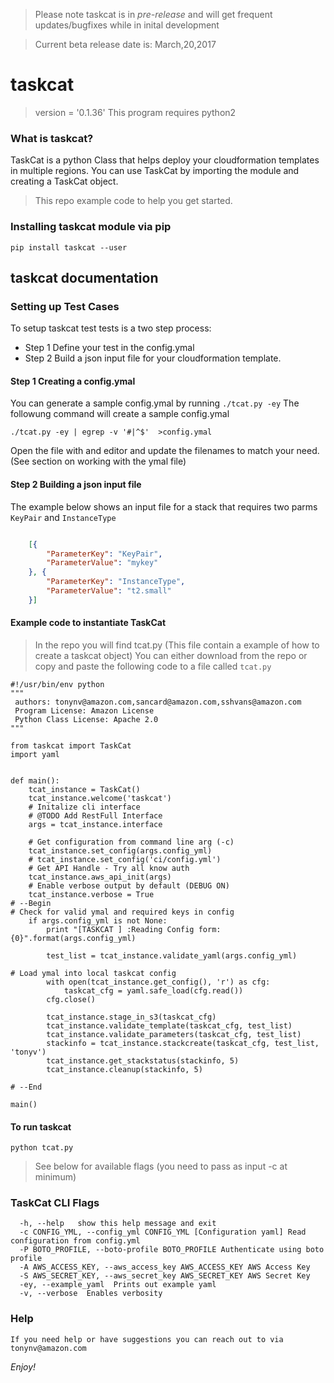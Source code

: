 > Please note taskcat is in *pre-release* and will get frequent updates/bugfixes while in inital development

> Current beta release date is: March,20,2017 

# taskcat
> version = '0.1.36'
> This program requires python2 
 
### What is taskcat? 
TaskCat is a python Class that helps deploy your cloudformation templates in multiple regions. You can use TaskCat by importing the module and creating a TaskCat object. 

> This repo example code to help you get started.

### Installing taskcat module via pip
```
pip install taskcat --user
```
## taskcat documentation
### Setting up Test Cases 
To setup taskcat test tests is a two step process:
* Step 1 Define your test in the config.ymal
* Step 2 Build a json input file for your cloudformation template.

#### Step 1 Creating a config.ymal
You can generate a sample config.ymal by running `./tcat.py -ey`
The followung command will create a sample config.ymal
```
./tcat.py -ey | egrep -v '#|^$'  >config.ymal
```
Open the file with and editor and update the filenames to match your need. (See section on working with the ymal file)

#### Step 2 Building a json input file
The example below shows an input file for a stack that requires two parms `KeyPair` and `InstanceType`
```json

    [{
    	"ParameterKey": "KeyPair",
    	"ParameterValue": "mykey"
    }, {
    	"ParameterKey": "InstanceType",
    	"ParameterValue": "t2.small"
    }]
```

#### Example code to instantiate TaskCat
> In the repo you will find tcat.py (This file contain a example of how to create a taskcat object)
> You can either download from the repo or copy and paste the following code to a file called `tcat.py`

```
#!/usr/bin/env python
"""
 authors: tonynv@amazon.com,sancard@amazon.com,sshvans@amazon.com
 Program License: Amazon License
 Python Class License: Apache 2.0
"""

from taskcat import TaskCat
import yaml


def main():
    tcat_instance = TaskCat()
    tcat_instance.welcome('taskcat')
    # Initalize cli interface
    # @TODO Add RestFull Interface
    args = tcat_instance.interface

    # Get configuration from command line arg (-c)
    tcat_instance.set_config(args.config_yml)
    # tcat_instance.set_config('ci/config.yml')
    # Get API Handle - Try all know auth
    tcat_instance.aws_api_init(args)
    # Enable verbose output by default (DEBUG ON)
    tcat_instance.verbose = True
# --Begin
# Check for valid ymal and required keys in config
    if args.config_yml is not None:
        print "[TASKCAT ] :Reading Config form: {0}".format(args.config_yml)

        test_list = tcat_instance.validate_yaml(args.config_yml)

# Load ymal into local taskcat config
        with open(tcat_instance.get_config(), 'r') as cfg:
            taskcat_cfg = yaml.safe_load(cfg.read())
        cfg.close()

        tcat_instance.stage_in_s3(taskcat_cfg)
        tcat_instance.validate_template(taskcat_cfg, test_list)
        tcat_instance.validate_parameters(taskcat_cfg, test_list)
        stackinfo = tcat_instance.stackcreate(taskcat_cfg, test_list, 'tonyv')
        tcat_instance.get_stackstatus(stackinfo, 5)
        tcat_instance.cleanup(stackinfo, 5)

# --End

main()
```

#### To run taskcat
```
python tcat.py 
```
> See below for available flags (you need to pass as input -c at minimum)

### TaskCat CLI Flags
```
  -h, --help   show this help message and exit
  -c CONFIG_YML, --config_yml CONFIG_YML [Configuration yaml] Read configuration from config.yml
  -P BOTO_PROFILE, --boto-profile BOTO_PROFILE Authenticate using boto profile
  -A AWS_ACCESS_KEY, --aws_access_key AWS_ACCESS_KEY AWS Access Key
  -S AWS_SECRET_KEY, --aws_secret_key AWS_SECRET_KEY AWS Secret Key
  -ey, --example_yaml  Prints out example yaml
  -v, --verbose  Enables verbosity
```

### Help
	If you need help or have suggestions you can reach out to via tonynv@amazon.com

*Enjoy!* 
